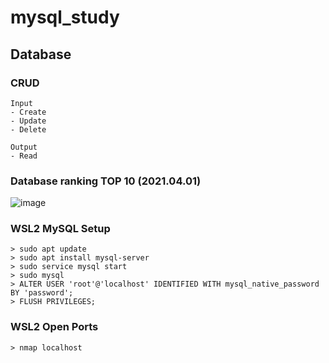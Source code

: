 # mysql_study

## Database

### CRUD

    Input
    - Create
    - Update
    - Delete

    Output
    - Read

### Database ranking TOP 10 (2021.04.01)

![image](https://user-images.githubusercontent.com/66219179/113276733-18898d80-931b-11eb-943e-717d92080f68.png)

### WSL2 MySQL Setup

    > sudo apt update
    > sudo apt install mysql-server
    > sudo service mysql start
    > sudo mysql
    > ALTER USER 'root'@'localhost' IDENTIFIED WITH mysql_native_password BY 'password';
    > FLUSH PRIVILEGES;

### WSL2 Open Ports

    > nmap localhost
